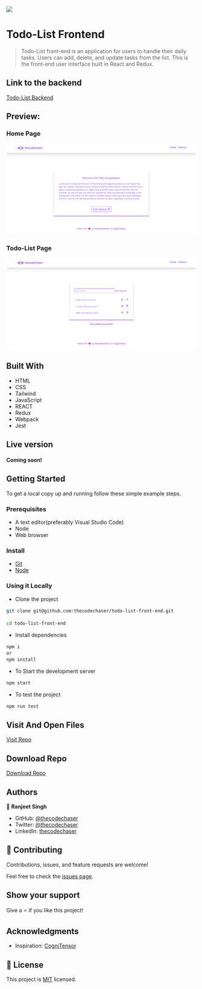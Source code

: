 ![](https://img.shields.io/badge/thecodechaser-blueviolet)

# Todo-List Frontend

> Todo-List front-end is an application for users to handle their daily tasks. Users can add, delete, and update tasks from the list. This is the front-end user interface built in React and Redux.

## Link to the backend

[Todo-List Backend](https://github.com/thecodechaser/todo-list-back-end)

## Preview:

### Home Page

![screenshot](./src/assets/home.png)

### Todo-List Page

![screenshot](./src/assets/todolist.png)

## Built With

- HTML
- CSS
- Tailwind
- JavaScript
- REACT
- Redux
- Webpack
- Jest

## Live version

#### Coming soon!

## Getting Started

To get a local copy up and running follow these simple example steps.

### Prerequisites

- A text editor(preferably Visual Studio Code)
- Node
- Web browser

### Install

- [Git](https://git-scm.com/downloads)
- [Node](https://nodejs.org/en/download/)

### Using it Locally

- Clone the project

```bash
git clone git@github.com:thecodechaser/todo-list-front-end.git

cd todo-list-front-end
```

- Install dependencies

```bash
npm i
or
npm install
```

- To Start the development server

```bash
npm start
```

- To test the project

```bash
npm run test
```

## Visit And Open Files

[Visit Repo](https://github.com/thecodechaser/todo-list-front-end)

## Download Repo

[Download Repo](https://github.com/thecodechaser/todo-list-front-end/archive/refs/heads/dev.zip)

## Authors

👤 **Ranjeet Singh**

- GitHub: [@thecodechaser](https://github.com/thecodechaser)
- Twitter: [@thecodechaser](https://twitter.com/thecodechaser)
- LinkedIn: [thecodechaser](https://linkedin.com/in/thecodechaser)

## 🤝 Contributing

Contributions, issues, and feature requests are welcome!

Feel free to check the [issues page](https://github.com/thecodechaser/todo-list-front-end/issues).

## Show your support

Give a ⭐️ if you like this project!

## Acknowledgments

- Inspiration: [CogniTensor](https://www.cognitensor.com)

## 📝 License

This project is [MIT](./LICENSE.md) licensed.
